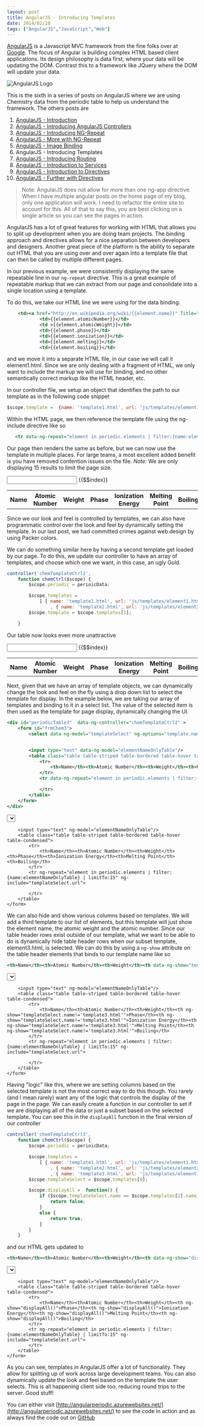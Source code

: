 ```yaml
---
layout: post
title: AngularJS - Introducing Templates
date: 2014/02/10
tags: ["AngularJS","JavaScript","Web"]
---
```

<style>
        .tableOdd {
            background-color: green;
        }
        .tableEven {
            background-color: gold;
        }
    </style>


[AngularJS](http://www.angularjs.org) is a Javascript MVC framework from the fine folks over at
[Google](http://www.google.com). The focus of Angular is building complex
 HTML based client applications. Its design philosophy is data first, where your data will be updating the DOM.
 Contrast this to a framework like JQuery where the DOM will update your data.

![AngularJS Logo](angularLogo.png)

This is the sixth in a series of posts on AngularJS where we are using Chemistry data from the periodic table
to help us understand the framework. The others posts are

1. [AngularJS - Introduction](http://www.jptacek.com/2013/10/angularjs-introduction/)
2. [AngularJS - Introducing AngularJS Controllers](http://www.jptacek.com/2013/10/introducing-angularjs-controllers/)
3. [AngularJS - Introducing NG-Repeat](http://www.jptacek.com/2013/10/angularjs-introducing-ng-repeat/)
4. [AngularJS - More with NG-Repeat](http://www.jptacek.com/2014/01/angularjs-further-with-ng-repeat/)
5. [AngularJS - Image Binding](http://www.jptacek.com/2014/01/angularjs-lou-reed/)
6. AngularJS - Introducing Templates
7. [AngularJS - Introducing Routing](http://www.jptacek.com/2014/02/angularJS-IntroToRouting/)
8. [AngularJS - Introduction to Services](http://www.jptacek.com//2014/05/angularJS-Intro-To-Services/)
9. [AngularJS - Introduction to Directives](http://www.jptacek.com/2014/06/angularJS-intro-to-directives/)
10. [AngularJS - Further with Directives](http://www.jptacek.com/2014/12/angularJS-further-with-directives/)

>Note: AngularJS does not allow for more than one ng-app directive. When I have multiple angular posts on
the home page of my blog, only one application will work. I need to refactor the entire site to account for
this. All of that to say this, you are best clicking on a single article so you can see the pages in action.

AngularJS has a lot of great features for working with HTML that allows you to split up development when you are
doing team projects. The binding approach and directives allows for a nice separation between developers and
designers. Another great piece of the platform is the ability to separate out HTML that you are using over and
over again into a template file that can then be called by multiple different pages.

In our previous example, we were consistently displaying the same repeatable line in our ``ng-repeat`` directive.
This is a great example of repeatable markup that we can extract from our page and consolidate into a single
location using a template.

To do this, we take our HTML line we were using for the data binding.

```xml
    <td><a href="http://en.wikipedia.org/wiki/{{element.name}}" Title="Wikipedia article on {{element.name}}" target="_top">{{element.name}}</a></td>
            <td>{{element.atomicNumber}}</td>
            <td >{{element.atomicWeight}}</td>
            <td>{{element.phase}}</td>
            <td>{{element.ionization}}</td>
            <td>{{element.melting}}</td>
            <td>{{element.boiling}}</td>
```

and we move it into a separate HTML file, in our case we will call it element1.html. Since we are only dealing with a
fragment of HTML, we only want to include the markup we will use for binding, and no other semantically correct
markup like the HTML header, etc.

In our controller file, we setup an object that identifies the path to our template as in the following code snippet

```javascript
$scope.template =  {name: 'template1.html', url: 'js/templates/element1.html'};
```

Within the HTML page, we then reference the template file using the ng-include directive like so

```xml
   <tr data-ng-repeat="element in periodic.elements | filter:{name:elementNameOnlyTable} | limitTo:15" data-ng-include="template.url">
```

Our page then renders the same as before, but we can now use the template in multiple places. For large teams, a most
excellent added benefit is you have removed contention issues on the file. *Note:* We are only displaying 15 results
to limit the page size.

<div id="app" ng-app="chemistryApp">
<div id="periodicTable"  ng-controller="chemTemplateCtrl1" >
    <form id="frmChem">
    <input type="text" ng-model="elementNameOnlyTable"/>
    <table class="table table-striped table-bordered table-hover table-condensed">
        <tr>
            <th>Name</th><th>Atomic Number</th><th>Weight</th><th>Phase</th><th>Ionization Energy</th><th>Melting Point</th><th>Boiling</th>
        </tr>
        <tr ng-repeat="element in periodic.elements | filter:{name:elementNameOnlyTable} | limitTo:15" ng-include="template.url">
        {{$$index}}
        </tr>
    </table>
    </form>
</div>

Since we our look and feel is controlled by templates, we can also have programmatic control over the look and feel
by dynamically setting the template. In our last post, we had committed crimes against web design by using Packer colors.

We can do something similar here by having a second template get loaded by our page. To do this, we update our
controller to have an array of templates, and choose which one we want, in this case, an ugly  Gold.

```javascript
controller('chemTemplateCtrl2',
    function chemCtrl($scope) {
        $scope.periodic = perioicData;

        $scope.templates =
            [ { name: 'template1.html', url: 'js/templates/element1.html'}
                , { name: 'template2.html', url: 'js/templates/element2.html'}];
        $scope.template = $scope.templates[1];

    }
```

Our table now looks even more unattractive

<div id="periodicTable"  ng-controller="chemTemplateCtrl2" >
    <form id="frmChem">
    <input type="text" ng-model="elementNameOnlyTable"/>
    <table class="table table-striped table-bordered table-hover table-condensed">
        <tr>
            <th>Name</th><th>Atomic Number</th><th>Weight</th><th>Phase</th><th>Ionization Energy</th><th>Melting Point</th><th>Boiling</th>
        </tr>
        <tr ng-repeat="element in periodic.elements | filter:{name:elementNameOnlyTable}| limitTo:15" ng-include="template.url">
        {{$$index}}
        </tr>
    </table>
    </form>
</div>

Next, given that we have an array of template objects, we can dynamically change the look and feel on the fly using a
drop down list to select the template for display. In
the example below, we are taking our array of templates and binding to it in a select list. The value of the selected
item is then used as the template for page display, dynamically changing the UI.

```xml
<div id="periodicTable3"  data-ng-controller="chemTemplateCtrl2" >
    <form id="frmChem3">
        <select data-ng-model="templateSelect" ng-options="template.name for template in templates"></select>


        <input type="text" data-ng-model="elementNameOnlyTable"/>
        <table class="table table-striped table-bordered table-hover table-condensed">
            <tr>
                <th>Name</th><th>Atomic Number</th><th>Weight</th><th>Phase</th><th>Ionization Energy</th><th>Melting Point</th><th>Boiling</th>
            </tr>
            <tr data-ng-repeat="element in periodic.elements | filter:{name:elementNameOnlyTable} | limitTo:15" data-ng-include="templateSelect.url">

            </tr>
        </table>
    </form>
</div>
```

<div id="periodicTable3"  ng-controller="chemTemplateCtrl2" >
    <form id="frmChem3">
        <select ng-model="templateSelect" ng-options="template.name for template in templates"></select>


        <input type="text" ng-model="elementNameOnlyTable"/>
        <table class="table table-striped table-bordered table-hover table-condensed">
            <tr>
                <th>Name</th><th>Atomic Number</th><th>Weight</th><th>Phase</th><th>Ionization Energy</th><th>Melting Point</th><th>Boiling</th>
            </tr>
            <tr ng-repeat="element in periodic.elements | filter:{name:elementNameOnlyTable} | limitTo:15" ng-include="templateSelect.url">

            </tr>
        </table>
    </form>
</div>

We can also hide and show various columns based on templates. We will add a third template to our list of elements,
but this template will just show the element name, the atomic weight and the atomic number. Since our table header
rows exist outside of our template, what we want to be able to do is dynamically hide table header rows when
our subset template, element3.html, is selected. We can do this by
using a ``ng-show`` attribute on the table header elements that binds to our template name like so

```xml
<th>Name</th><th>Atomic Number</th><th>Weight</th><th data-ng-show="templateSelect.name!='template3.html'">Phase</th><th data-ng-show="templateSelect.name!='template3.html'">Ionization Energy</th><th data-ng-show="templateSelect.name!='template3.html'">Melting Point</th><th data-ng-show="templateSelect.name!='template3.html'">Boiling</th>
```

<div id="periodicTable4"  ng-controller="chemTemplateCtrl3" >
    <form id="frmChem4">
        <select ng-model="templateSelect" ng-options="template.name for template in templates"></select>


        <input type="text" ng-model="elementNameOnlyTable"/>
        <table class="table table-striped table-bordered table-hover table-condensed">
            <tr>
                <th>Name</th><th>Atomic Number</th><th>Weight</th><th ng-show="templateSelect.name!='template3.html'">Phase</th><th ng-show="templateSelect.name!='template3.html'">Ionization Energy</th><th ng-show="templateSelect.name!='template3.html'">Melting Point</th><th ng-show="templateSelect.name!='template3.html'">Boiling</th>
            </tr>
            <tr ng-repeat="element in periodic.elements | filter:{name:elementNameOnlyTable} | limitTo:15" ng-include="templateSelect.url">

            </tr>
        </table>
    </form>
</div>

Having "logic" like this, where we are setting columns based on the selected template is not the most correct way
to do this though. You rarely (and I mean rarely) want any of the logic that controls the display of the page
in the page. We can easily create a function in our controller to set if we are displaying all of the data or just
a subset based on the selected template. You can see this in the ``displayAll`` function in the final version
of our controller

```javascript
controller('chemTemplateCtrl3',
    function chemCtrl($scope) {
        $scope.periodic = perioicData;

        $scope.templates =
            [ { name: 'template1.html', url: 'js/templates/element1.html'}
                , { name: 'template2.html', url: 'js/templates/element2.html'}
                , { name: 'template3.html', url: 'js/templates/element3.html'}];
        $scope.templateSelect = $scope.templates[0];

        $scope.displayAll =  function() {
            if ($scope.templateSelect.name == $scope.templates[2].name) {
                return false;
            }
            else {
                return true;
            }
        }
    }
```

and our HTML gets updated to

```xml
<th>Name</th><th>Atomic Number</th><th>Weight</th><th data-ng-show="displayAll()">Phase</th><th data-ng-show="displayAll()">Ionization Energy</th><th data-ng-show="displayAll()">Melting Point</th><th data-ng-show="displayAll()">Boiling</th>
```


<div id="periodicTable5"  ng-controller="chemTemplateCtrl3" >
    <form id="frmChem5">
        <select ng-model="templateSelect" ng-options="template.name for template in templates"></select>


        <input type="text" ng-model="elementNameOnlyTable"/>
        <table class="table table-striped table-bordered table-hover table-condensed">
            <tr>
                <th>Name</th><th>Atomic Number</th><th>Weight</th><th ng-show="displayAll()">Phase</th><th ng-show="displayAll()">Ionization Energy</th><th ng-show="displayAll()">Melting Point</th><th ng-show="displayAll()">Boiling</th>
            </tr>
            <tr ng-repeat="element in periodic.elements | filter:{name:elementNameOnlyTable} | limitTo:15" ng-include="templateSelect.url">
            </tr>
        </table>
    </form>
</div>

</div><!-- ng-app -->

As you can see, templates in AngularJS offer a lot of functionality. They allow for splitting up of
work across large development teams. You can also dynamically update the look and feel based on the
template the user selects. This is all happening client side too, reducing round trips to the server. Good
stuff!

You can either visit [http://angularperiodic.azurewebsites.net/](http://angularperiodic.azurewebsites.net/) to see the code in action and
as always find the code out on [GitHub](https://github.com/jptacek/AngularPeriodic)



<script type="text/javascript" src="/2014/02/angularJS-templates/js/chemistryApp.js"></script>
<script type="text/javascript" src="/2014/02/angularJS-templates/js/chemistryController.js"></script>
<script type="text/javascript" src="/2014/02/angularJS-templates/js/chemistry.js"></script>